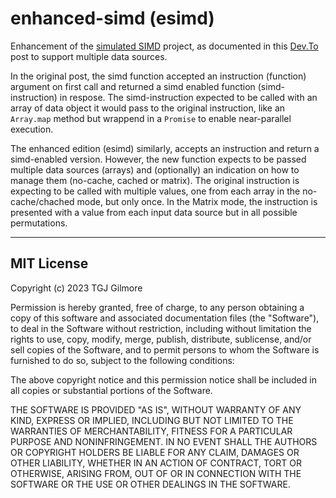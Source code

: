 # enhanced-simd (esimd)
Enhancement of the [simulated SIMD](https://github.com/TracyGJG/sim-simd) project, as documented in this [Dev.To]() post to support multiple data sources.

In the original post, the simd function accepted an instruction (function) argument on first call and returned a simd enabled function (simd-instruction) in respose. The simd-instruction expected to be called with an array of data object it would pass to the original instruction, like an `Array.map` method but wrappend in a `Promise` to enable near-parallel execution.

The enhanced edition (esimd) similarly, accepts an instruction and return a simd-enabled version. However, the new function expects to be passed multiple data sources (arrays) and (optionally) an indication on how to manage them (no-cache, cached or matrix). The original instruction is expecting to be called with multiple values, one from each array in the no-cache/chached mode, but only once. In the Matrix mode, the instruction is presented with a value from each input data source but in all possible permutations.

---

## MIT License

Copyright (c) 2023 TGJ Gilmore

Permission is hereby granted, free of charge, to any person obtaining a copy
of this software and associated documentation files (the "Software"), to deal
in the Software without restriction, including without limitation the rights
to use, copy, modify, merge, publish, distribute, sublicense, and/or sell
copies of the Software, and to permit persons to whom the Software is
furnished to do so, subject to the following conditions:

The above copyright notice and this permission notice shall be included in all
copies or substantial portions of the Software.

THE SOFTWARE IS PROVIDED "AS IS", WITHOUT WARRANTY OF ANY KIND, EXPRESS OR
IMPLIED, INCLUDING BUT NOT LIMITED TO THE WARRANTIES OF MERCHANTABILITY,
FITNESS FOR A PARTICULAR PURPOSE AND NONINFRINGEMENT. IN NO EVENT SHALL THE
AUTHORS OR COPYRIGHT HOLDERS BE LIABLE FOR ANY CLAIM, DAMAGES OR OTHER
LIABILITY, WHETHER IN AN ACTION OF CONTRACT, TORT OR OTHERWISE, ARISING FROM,
OUT OF OR IN CONNECTION WITH THE SOFTWARE OR THE USE OR OTHER DEALINGS IN THE
SOFTWARE.
